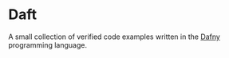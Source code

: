 # Daft
A small collection of verified code examples written in the [Dafny](https://github.com/Microsoft/dafny) programming language.
